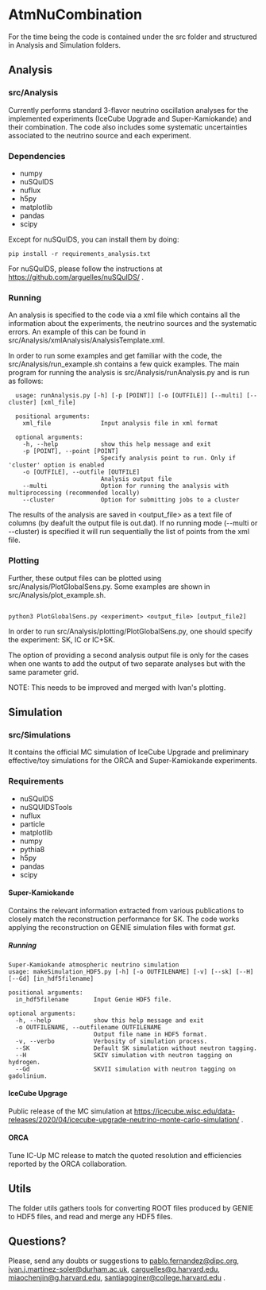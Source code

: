 # AtmNuCombination

For the time being the code is contained under the src folder and structured in Analysis and Simulation folders.

## Analysis
### src/Analysis
Currently performs standard 3-flavor neutrino oscillation analyses for the implemented experiments (IceCube Upgrade and Super-Kamiokande) and their combination. The code also includes some systematic uncertainties associated to the neutrino source and each experiment. 

### Dependencies
- numpy  
- nuSQuIDS  
- nuflux  
- h5py  
- matplotlib  
- pandas  
- scipy 

Except for nuSQuIDS, you can install them by doing: 
```
pip install -r requirements_analysis.txt
```
For nuSQuIDS, please follow the instructions at https://github.com/arguelles/nuSQuIDS/ .

### Running
An analysis is specified to the code via a xml file which contains all the information about the experiments, the neutrino sources and the systematic errors. An example of this can be found in src/Analysis/xmlAnalysis/AnalysisTemplate.xml.  

In order to run some examples and get familiar with the code, the src/Analysis/run_example.sh contains a few quick examples. The main program for running the analysis is src/Analysis/runAnalysis.py and is run as follows:  
```
  usage: runAnalysis.py [-h] [-p [POINT]] [-o [OUTFILE]] [--multi] [--cluster] [xml_file]  

  positional arguments:  
    xml_file              Input analysis file in xml format  
  
  optional arguments:  
    -h, --help            show this help message and exit  
    -p [POINT], --point [POINT]  
                          Specify analysis point to run. Only if 'cluster' option is enabled  
    -o [OUTFILE], --outfile [OUTFILE]  
                          Analysis output file  
    --multi               Option for running the analysis with multiprocessing (recommended locally)  
    --cluster             Option for submitting jobs to a cluster  
```

  
The results of the analysis are saved in <output_file> as a text file of columns (by deafult the output file is out.dat). If no running mode (--multi or --cluster) is specified it will run sequentially the list of points from the xml file.   

### Plotting
Further, these output files can be plotted using src/Analysis/PlotGlobalSens.py. Some examples are shown in src/Analysis/plot_example.sh.
```

python3 PlotGlobalSens.py <experiment> <output_file> [output_file2]

```

In order to run src/Analysis/plotting/PlotGlobalSens.py, one should specify the experiment: SK, IC or IC+SK.

The option of providing a second analysis output file is only for the cases when one wants to add the output of two separate analyses but with the same parameter grid.

NOTE: This needs to be improved and merged with Ivan's plotting.

## Simulation
### src/Simulations
 It contains the official MC simulation of IceCube Upgrade and preliminary effective/toy simulations for the ORCA and Super-Kamiokande experiments.

### Requirements
- nuSQuIDS
- nuSQUIDSTools
- nuflux
- particle
- matplotlib
- numpy
- pythia8
- h5py
- pandas
- scipy

#### Super-Kamiokande
Contains the relevant information extracted from various publications to closely match the reconstruction performance for SK. The code works applying the reconstruction on GENIE simulation files with format _gst_.

##### Running

```
Super-Kamiokande atmospheric neutrino simulation
usage: makeSimulation_HDF5.py [-h] [-o OUTFILENAME] [-v] [--sk] [--H] [--Gd] [in_hdf5filename]

positional arguments:
  in_hdf5filename       Input Genie HDF5 file.

optional arguments:
  -h, --help            show this help message and exit
  -o OUTFILENAME, --outfilename OUTFILENAME
                        Output file name in HDF5 format.
  -v, --verbo           Verbosity of simulation process.
  --SK                  Default SK simulation without neutron tagging.
  --H                   SKIV simulation with neutron tagging on hydrogen.
  --Gd                  SKVII simulation with neutron tagging on gadolinium.

```

#### IceCube Upgrage
Public release of the MC simulation at https://icecube.wisc.edu/data-releases/2020/04/icecube-upgrade-neutrino-monte-carlo-simulation/ .

#### ORCA
Tune IC-Up MC release to match the quoted resolution and efficiencies reported by the ORCA collaboration.

## Utils
The folder utils gathers tools for converting ROOT files produced by GENIE to HDF5 files, and read and merge any HDF5 files.

## Questions?
Please, send any doubts or suggestions to pablo.fernandez@dipc.org, ivan.j.martinez-soler@durham.ac.uk, carguelles@g.harvard.edu, miaochenjin@g.harvard.edu, santiagoginer@college.harvard.edu .
